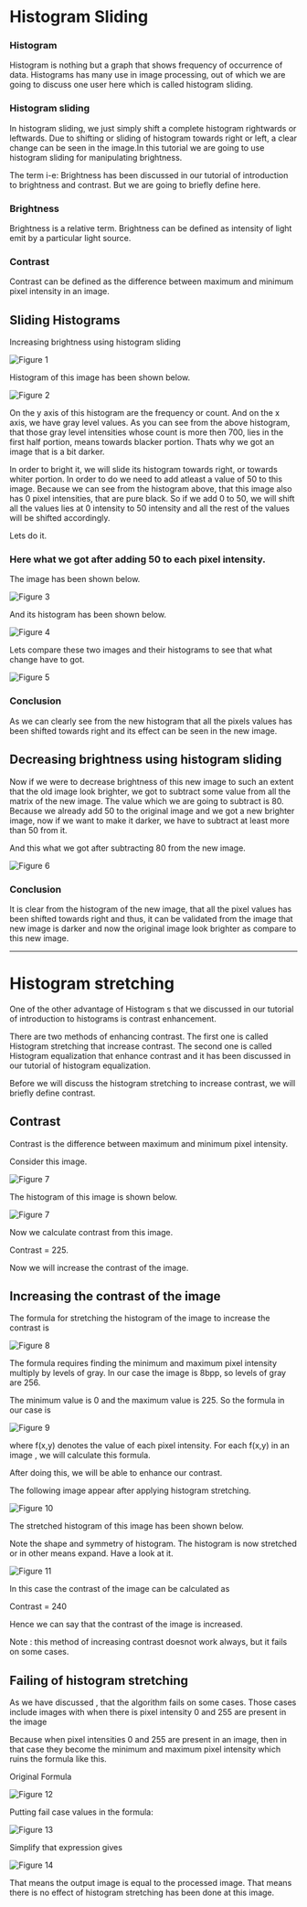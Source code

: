 # Histogram Sliding

### Histogram
Histogram is nothing but a graph that shows frequency of occurrence of data. Histograms has many use in image processing, out of which we are going to discuss one user here which is called histogram sliding.


### Histogram sliding
In histogram sliding, we just simply shift a complete histogram rightwards or leftwards. Due to shifting or sliding of histogram towards right or left, a clear change can be seen in the image.In this tutorial we are going to use histogram sliding for manipulating brightness.

The term i-e: Brightness has been discussed in our tutorial of introduction to brightness and contrast. But we are going to briefly define here.

### Brightness
Brightness is a relative term. Brightness can be defined as intensity of light emit by a particular light source.

### Contrast
Contrast can be defined as the difference between maximum and minimum pixel intensity in an image.

## Sliding Histograms

Increasing brightness using histogram sliding

![Figure 1](https://github.com/lacie-life/Image-Processing/blob/master/Theory/DIP/26-Histogram/einstein.jpg?raw=true)

Histogram of this image has been shown below.

![Figure 2](https://github.com/lacie-life/Image-Processing/blob/master/Theory/DIP/26-Histogram/histogram1.jpg?raw=true)

On the y axis of this histogram are the frequency or count. And on the x axis, we have gray level values. As you can see from the above histogram, that those gray level intensities whose count is more then 700, lies in the first half portion, means towards blacker portion. Thats why we got an image that is a bit darker.

In order to bright it, we will slide its histogram towards right, or towards whiter portion. In order to do we need to add atleast a value of 50 to this image. Because we can see from the histogram above, that this image also has 0 pixel intensities, that are pure black. So if we add 0 to 50, we will shift all the values lies at 0 intensity to 50 intensity and all the rest of the values will be shifted accordingly.

Lets do it.

### Here what we got after adding 50 to each pixel intensity.

The image has been shown below.

![Figure 3](https://github.com/lacie-life/Image-Processing/blob/master/Theory/DIP/26-Histogram/sliding2.jpg?raw=true)

And its histogram has been shown below.

![Figure 4](https://github.com/lacie-life/Image-Processing/blob/master/Theory/DIP/26-Histogram/sliding3.jpg?raw=true)

Lets compare these two images and their histograms to see that what change have to got.

![Figure 5](https://github.com/lacie-life/Image-Processing/blob/master/Theory/DIP/26-Histogram/sliding4.jpg?raw=true)

### Conclusion
As we can clearly see from the new histogram that all the pixels values has been shifted towards right and its effect can be seen in the new image.

## Decreasing brightness using histogram sliding

Now if we were to decrease brightness of this new image to such an extent that the old image look brighter, we got to subtract some value from all the matrix of the new image. The value which we are going to subtract is 80. Because we already add 50 to the original image and we got a new brighter image, now if we want to make it darker, we have to subtract at least more than 50 from it.

And this what we got after subtracting 80 from the new image.

![Figure 6](https://github.com/lacie-life/Image-Processing/blob/master/Theory/DIP/26-Histogram/sliding5.jpg?raw=true)

### Conclusion
It is clear from the histogram of the new image, that all the pixel values has been shifted towards right and thus, it can be validated from the image that new image is darker and now the original image look brighter as compare to this new image.

------------------------------------------------------------------------------------

# Histogram stretching

One of the other advantage of Histogram s that we discussed in our tutorial of introduction to histograms is contrast enhancement.

There are two methods of enhancing contrast. The first one is called Histogram stretching that increase contrast. The second one is called Histogram equalization that enhance contrast and it has been discussed in our tutorial of histogram equalization.

Before we will discuss the histogram stretching to increase contrast, we will briefly define contrast.

## Contrast

Contrast is the difference between maximum and minimum pixel intensity.

Consider this image.

![Figure 7](https://github.com/lacie-life/Image-Processing/blob/master/Theory/DIP/26-Histogram/stretching1.jpg?raw=true)

The histogram of this image is shown below.

![Figure 7](https://github.com/lacie-life/Image-Processing/blob/master/Theory/DIP/26-Histogram/stretching2.jpg?raw=true)

Now we calculate contrast from this image.

Contrast = 225.

Now we will increase the contrast of the image.

## Increasing the contrast of the image
The formula for stretching the histogram of the image to increase the contrast is

![Figure 8](https://github.com/lacie-life/Image-Processing/blob/master/Theory/DIP/26-Histogram/stretching3.jpg?raw=true)

The formula requires finding the minimum and maximum pixel intensity multiply by levels of gray. In our case the image is 8bpp, so levels of gray are 256.

The minimum value is 0 and the maximum value is 225. So the formula in our case is

![Figure 9](https://github.com/lacie-life/Image-Processing/blob/master/Theory/DIP/26-Histogram/stretching4.jpg?raw=true)

where f(x,y) denotes the value of each pixel intensity. For each f(x,y) in an image , we will calculate this formula.

After doing this, we will be able to enhance our contrast.

The following image appear after applying histogram stretching.

![Figure 10](https://github.com/lacie-life/Image-Processing/blob/master/Theory/DIP/26-Histogram/stretching5.jpg?raw=true)

The stretched histogram of this image has been shown below.

Note the shape and symmetry of histogram. The histogram is now stretched or in other means expand. Have a look at it.

![Figure 11](https://github.com/lacie-life/Image-Processing/blob/master/Theory/DIP/26-Histogram/stretching6.jpg?raw=true)

In this case the contrast of the image can be calculated as

Contrast = 240

Hence we can say that the contrast of the image is increased.

Note : this method of increasing contrast doesnot work always, but it fails on some cases.

## Failing of histogram stretching

As we have discussed , that the algorithm fails on some cases. Those cases include images with when there is pixel intensity 0 and 255 are present in the image

Because when pixel intensities 0 and 255 are present in an image, then in that case they become the minimum and maximum pixel intensity which ruins the formula like this.

Original Formula

![Figure 12](https://github.com/lacie-life/Image-Processing/blob/master/Theory/DIP/26-Histogram/stretching3.jpg?raw=true)

Putting fail case values in the formula:

![Figure 13](https://github.com/lacie-life/Image-Processing/blob/master/Theory/DIP/26-Histogram/stretching7.jpg?raw=true)

Simplify that expression gives

![Figure 14](https://github.com/lacie-life/Image-Processing/blob/master/Theory/DIP/26-Histogram/stretching8.jpg?raw=true)

That means the output image is equal to the processed image. That means there is no effect of histogram stretching has been done at this image.